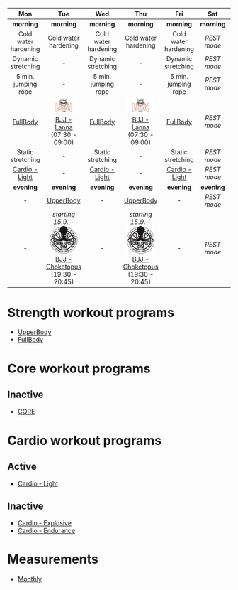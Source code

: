 | Mon | Tue | Wed | Thu | Fri | Sat | Sun |
|:-:|:-:|:-:|:-:|:-:|:-:|:-:|
| **morning** | **morning** | **morning** | **morning** | **morning** | **morning** |  **morning** |
| Cold water hardening | Cold water hardening | Cold water hardening | Cold water hardening | Cold water hardening | *REST mode* | *REST mode* |
| Dynamic stretching | *-* | Dynamic stretching | *-* | Dynamic stretching | *REST mode* | *REST mode* |
| 5 min. jumping rope | *-* | 5 min. jumping rope | *-* | 5 min. jumping rope | *REST mode* | *REST mode* |
| [FullBody](https://github.com/mobsikx/workout/blob/master/Strength-FullBody.md) | [![](./images/logo-lannagym-64x38.jpg)](https://www.lannagym.cz/)[BJJ - Lanna](https://www.lannagym.cz/rozvrh/) (07:30 - 09:00) | [FullBody](https://github.com/mobsikx/workout/blob/master/Strength-FullBody.md) | [![](./images/logo-lannagym-64x38.jpg)](https://www.lannagym.cz/)[BJJ - Lanna](https://www.lannagym.cz/rozvrh/) (07:30 - 09:00) | [FullBody](https://github.com/mobsikx/workout/blob/master/Strength-FullBody.md) | *REST mode* | *REST mode* |
| Static stretching | *-* | Static stretching | *-* | Static stretching | *REST mode* | *REST mode* |
| [Cardio - Light](https://github.com/mobsikx/workout/blob/master/Cardio-Light.md) | *-* | [Cardio - Light](https://github.com/mobsikx/workout/blob/master/Cardio-Light.md) | *-* | [Cardio - Light](https://github.com/mobsikx/workout/blob/master/Cardio-Light.md) | *REST mode* | *REST mode* |
| **evening** | **evening** | **evening** | **evening** | **evening** | **evening** | **evening** |
| *-* | [UpperBody](https://github.com/mobsikx/workout/blob/master/Strength-UpperBody.md) | *-* | [UpperBody](https://github.com/mobsikx/workout/blob/master/Strength-UpperBody.md) | *-* | *REST mode* | *REST mode* |
| *-* | *starting 15.9.* - [![](./images/logo-choketopusgym-64x64.jpg)](https://choketopusgym.cz/)[BJJ - Choketopus](https://choketopusgym.cz/prazacka-3/) (19:30 - 20:45) | *-* | *starting 15.9.* - [![](./images/logo-choketopusgym-64x64.jpg)](https://choketopusgym.cz/)[BJJ - Choketopus](https://choketopusgym.cz/prazacka-3/) (19:30 - 20:45) | *-* | *REST mode* | *REST mode* |

# Strength workout programs
* [UpperBody](https://github.com/mobsikx/workout/blob/master/Strength-UpperBody.md)
* [FullBody](https://github.com/mobsikx/workout/blob/master/Strength-FullBody.md)

# Core workout programs
## Inactive
* [CORE](https://github.com/mobsikx/workout/blob/master/Core.md)

# Cardio workout programs
## Active
* [Cardio - Light](https://github.com/mobsikx/workout/blob/master/Cardio-Light.md)

## Inactive
* [Cardio - Explosive](https://github.com/mobsikx/workout/blob/master/Cardio-Explosive.md)
* [Cardio - Endurance](https://github.com/mobsikx/workout/blob/master/Cardio-Endurance.md)

# Measurements
* [Monthly](https://onedrive.live.com/edit.aspx?resid=201A2B187B4F6840!127&app=Excel&wdnd=1&wdPreviousSession=d4c29844%2D4119%2D400d%2Da5bd%2D41ce04693cb3)

